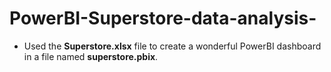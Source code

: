 # PowerBI-Superstore-data-analysis-
- Used the **Superstore.xlsx** file to create a wonderful PowerBI dashboard in a file named **superstore.pbix**.
